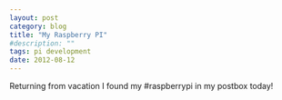```yaml
---
layout: post
category: blog
title: "My Raspberry PI"
#description: ""
tags: pi development
date: 2012-08-12
---
```



Returning from vacation I found my #raspberrypi in my postbox today!
